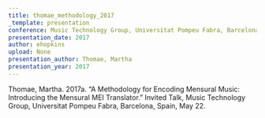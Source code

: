 ```yaml
---
title: thomae_methodology_2017
_template: presentation
conference: Music Technology Group, Universitat Pompeu Fabra, Barcelona, Spain
presentation_date: 2017
author: ehopkins
upload: None
presentation_author: Thomae, Martha
presentation_year: 2017
---
```

Thomae, Martha. 2017a. “A Methodology for Encoding Mensural Music: Introducing the Mensural MEI Translator.” Invited Talk, Music Technology Group, Universitat Pompeu Fabra, Barcelona, Spain, May 22.